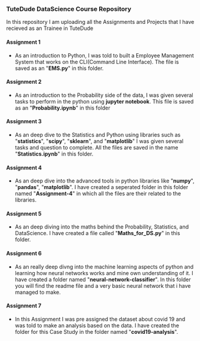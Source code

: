 ### TuteDude DataScience Course Repository

In this repository I am uploading all the Assignments and Projects that I have recieved as an Trainee in TuteDude

#### Assignment 1
- As an introduction to Python, I was told to built a Employee Management System that works on the CLI(Command Line Interface). The file is saved as an "__EMS.py__" in this folder.

#### Assignment 2
- As an introduction to the Probability side of the data, I was given several tasks to perform in the python using __jupyter notebook__. This file is saved as an "__Probability.ipynb__" in this folder

#### Assignment 3 
- As an deep dive to the Statistics and Python using libraries such as "__statistics__", "__scipy__", "__sklearn__", and "__matplotlib__" I was given several tasks and question to complete. All the files are saved in the name "__Statistics.ipynb__" in this folder.

#### Assignment 4
- As an deep dive into the advanced tools in python libraries like "__numpy__", "__pandas__", "__matplotlib__". I have created a seperated folder in this folder named "__Assignment-4__" in which all the files are their related to the libraries.

#### Assignment 5
- As an deep diving into the maths behind the Probability, Statistics, and DataScience. I have created a file called "__Maths_for_DS.py__" in this folder.

#### Assignment 6
- As an really deep divng into the machine learning aspects of python and learning how neural networks works and mine own understanding of it. I have created a folder named "__neural-network-classifier__". In this folder you will find the readme file and a very basic neural network that i have managed to make.

#### Assignment 7
- In this Assignment I was pre assigned the dataset about covid 19 and was told to make an analysis based on the data. I have created the folder for this Case Study in the folder named "__covid19-analysis__". 
